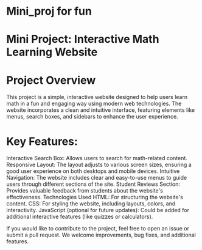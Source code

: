 # Mini_proj for fun

# Mini Project: Interactive Math Learning Website
# Project Overview
This project is a simple, interactive website designed to help users learn math in a fun and engaging way using modern web technologies. The website incorporates a clean and intuitive interface, featuring elements like menus, search boxes, and sidebars to enhance the user experience.

# Key Features:
Interactive Search Box: Allows users to search for math-related content.
Responsive Layout: The layout adjusts to various screen sizes, ensuring a good user experience on both desktops and mobile devices.
Intuitive Navigation: The website includes clear and easy-to-use menus to guide users through different sections of the site.
Student Reviews Section: Provides valuable feedback from students about the website's effectiveness.
Technologies Used
HTML: For structuring the website's content.
CSS: For styling the website, including layouts, colors, and interactivity.
JavaScript (optional for future updates): Could be added for additional interactive features (like quizzes or calculators).

If you would like to contribute to the project, feel free to open an issue or submit a pull request. We welcome improvements, bug fixes, and additional features.
